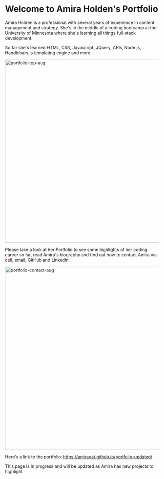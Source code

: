 # Welcome to Amira Holden's Portfolio

Amira Holden is a professional with several years of experience in content management and strategy. She's in the middle of a coding bootcamp at the University of Minnesota where she's learning all things full-stack development. 

So far she's learned HTML, CSS, Javascript, JQuery, APIs, Node.js, Handlebars.js templating engine and more. 

<img width="600" alt="portfolio-top-aug" src="https://user-images.githubusercontent.com/80497167/127903085-c298c33c-ee0a-4843-9e75-e460e4fd2ce4.png">

Please take a look at her Portfolio to see some highlights of her coding career so far, read Amira's biography and find out how to contact Amira via cell, email, GitHub and LinkedIn.

<img width="600" alt="portfolio-contact-aug" src="https://user-images.githubusercontent.com/80497167/127903095-f4cd70da-7021-42bc-bac8-7c85e920c5b0.png">

Here's a link to the portfolio: https://amiracat.github.io/portfolio-updated/

This page is in progress and will be updated as Amira has new projects to highlight.
